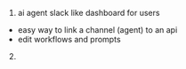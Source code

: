 1. ai agent slack like dashboard for users 
- easy way to link a channel (agent) to an api 
- edit workflows and prompts 

2. 